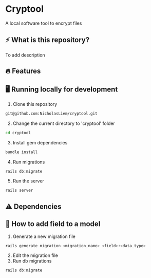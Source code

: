 # Cryptool
A local software tool to encrypt files

## ⚡ What is this repository?
To add description

## 🔥 Features

## 🖥️ Running locally for development

1. Clone this repository
```sh
git@github.com:NicholasLiem/cryptool.git
```

2. Change the current directory to 'cryptool' folder
```sh
cd cryptool
```

3. Install gem dependencies
```sh
bundle install
```

4. Run migrations
```sh
rails db:migrate
```

5. Run the server
```sh
rails server
```
## ⚠️ Dependencies 
## 📖 How to add field to a model
1. Generate a new migration file 
```sh
rails generate migration <migration_name> <field>:<data_type>
```
2. Edit the migration file
3. Run db migrations
```sh
rails db:migrate
```
